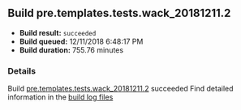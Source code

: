 ## Build pre.templates.tests.wack_20181211.2
- **Build result:** `succeeded`
- **Build queued:** 12/11/2018 6:48:17 PM
- **Build duration:** 755.76 minutes
### Details
Build [pre.templates.tests.wack_20181211.2](https://winappstudio.visualstudio.com/web/build.aspx?pcguid=a4ef43be-68ce-4195-a619-079b4d9834c2&builduri=vstfs%3a%2f%2f%2fBuild%2fBuild%2f26738) succeeded
Find detailed information in the [build log files](https://uwpctdiags.blob.core.windows.net/buildlogs/pre.templates.tests.wack_20181211.2_logs.zip)
